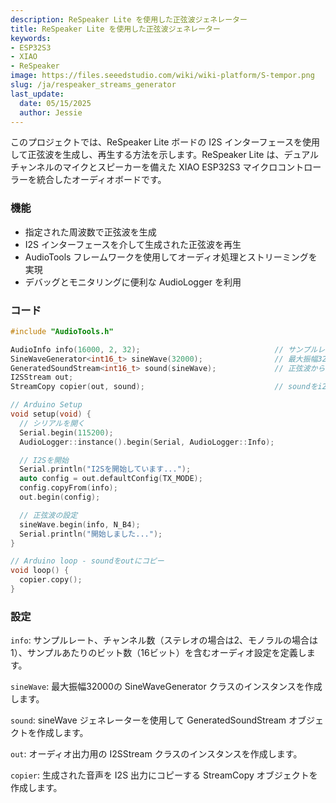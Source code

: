 ```yaml
---
description: ReSpeaker Lite を使用した正弦波ジェネレーター
title: ReSpeaker Lite を使用した正弦波ジェネレーター
keywords:
- ESP32S3
- XIAO
- ReSpeaker
image: https://files.seeedstudio.com/wiki/wiki-platform/S-tempor.png
slug: /ja/respeaker_streams_generator
last_update:
  date: 05/15/2025
  author: Jessie
---
```



このプロジェクトでは、ReSpeaker Lite ボードの I2S インターフェースを使用して正弦波を生成し、再生する方法を示します。ReSpeaker Lite は、デュアルチャンネルのマイクとスピーカーを備えた XIAO ESP32S3 マイクロコントローラーを統合したオーディオボードです。

### 機能

* 指定された周波数で正弦波を生成
* I2S インターフェースを介して生成された正弦波を再生
* AudioTools フレームワークを使用してオーディオ処理とストリーミングを実現
* デバッグとモニタリングに便利な AudioLogger を利用

### コード

```cpp
#include "AudioTools.h"

AudioInfo info(16000, 2, 32);                              // サンプルレート、チャンネル数: 2=ステレオ, 1=モノラル, サンプルあたりのビット数 (int16_t = 16ビット)
SineWaveGenerator<int16_t> sineWave(32000);                // 最大振幅32000のSoundGeneratorのサブクラス
GeneratedSoundStream<int16_t> sound(sineWave);             // 正弦波から生成されたストリーム
I2SStream out; 
StreamCopy copier(out, sound);                             // soundをi2sにコピー

// Arduino Setup
void setup(void) {  
  // シリアルを開く
  Serial.begin(115200);
  AudioLogger::instance().begin(Serial, AudioLogger::Info);

  // I2Sを開始
  Serial.println("I2Sを開始しています...");
  auto config = out.defaultConfig(TX_MODE);
  config.copyFrom(info); 
  out.begin(config);

  // 正弦波の設定
  sineWave.begin(info, N_B4);
  Serial.println("開始しました...");
}

// Arduino loop - soundをoutにコピー
void loop() {
  copier.copy();
}
```

### 設定

`info`: サンプルレート、チャンネル数（ステレオの場合は2、モノラルの場合は1）、サンプルあたりのビット数（16ビット）を含むオーディオ設定を定義します。

`sineWave`: 最大振幅32000の SineWaveGenerator クラスのインスタンスを作成します。

`sound`: sineWave ジェネレーターを使用して GeneratedSoundStream オブジェクトを作成します。

`out`: オーディオ出力用の I2SStream クラスのインスタンスを作成します。

`copier`: 生成された音声を I2S 出力にコピーする StreamCopy オブジェクトを作成します。